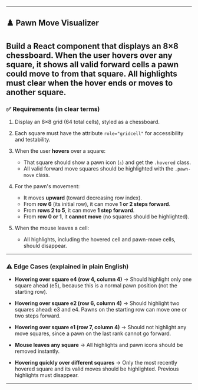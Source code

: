 
---
## ♟️ Pawn Move Visualizer

Build a React component that displays an 8×8 chessboard. When the user **hovers over any square**, it shows all **valid forward cells** a  pawn could move to from that square. All highlights must clear when the hover ends or moves to another square.
---

### ✅ Requirements (in clear terms)

1. Display an 8×8 grid (64 total cells), styled as a chessboard.

2. Each square must have the attribute `role="gridcell"` for accessibility and testability.

3. When the user **hovers** over a square:

   - That square should show a pawn icon (`♙`) and get the `.hovered` class.
   - All valid forward move squares should be highlighted with the `.pawn-move` class.

4. For the pawn's movement:

   - It moves **upward** (toward decreasing row index).
   - From **row 6** (its initial row), it can move **1 or 2 steps forward**.
   - From **rows 2 to 5**, it can move **1 step forward**.
   - From **row 0 or 1**, it **cannot move** (no squares should be highlighted).

5. When the mouse leaves a cell:

   - All highlights, including the hovered cell and pawn-move cells, should disappear.

---

### ⚠️ Edge Cases (explained in plain English)

- **Hovering over square e4 (row 4, column 4)**
  → Should highlight only one square ahead (e5), because this is a normal pawn position (not the starting row).

- **Hovering over square e2 (row 6, column 4)**
  → Should highlight two squares ahead: e3 and e4. Pawns on the starting row can move one or two steps forward.

- **Hovering over square e1 (row 7, column 4)**
  → Should not highlight any move squares, since a pawn on the last rank cannot go forward.

- **Mouse leaves any square**
  → All highlights and pawn icons should be removed instantly.

- **Hovering quickly over different squares**
  → Only the most recently hovered square and its valid moves should be highlighted. Previous highlights must disappear.

---
